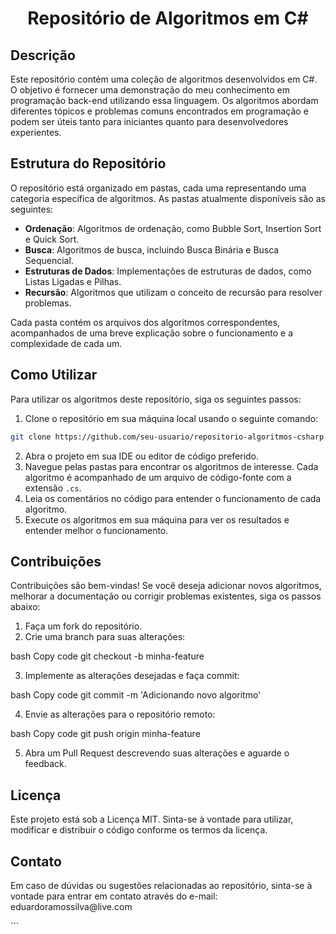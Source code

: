 <h1 align="center">Repositório de Algoritmos em C#</h1>

<h2>Descrição</h2>

<p>
  Este repositório contém uma coleção de algoritmos desenvolvidos em C#. O objetivo é fornecer uma demonstração do meu conhecimento em programação back-end utilizando essa linguagem. Os algoritmos abordam diferentes tópicos e problemas comuns encontrados em programação e podem ser úteis tanto para iniciantes quanto para desenvolvedores experientes.
</p>

<h2>Estrutura do Repositório</h2>

<p>
  O repositório está organizado em pastas, cada uma representando uma categoria específica de algoritmos. As pastas atualmente disponíveis são as seguintes:
</p>

<ul>
  <li><strong>Ordenação</strong>: Algoritmos de ordenação, como Bubble Sort, Insertion Sort e Quick Sort.</li>
  <li><strong>Busca</strong>: Algoritmos de busca, incluindo Busca Binária e Busca Sequencial.</li>
  <li><strong>Estruturas de Dados</strong>: Implementações de estruturas de dados, como Listas Ligadas e Pilhas.</li>
  <li><strong>Recursão</strong>: Algoritmos que utilizam o conceito de recursão para resolver problemas.</li>
</ul>

<p>
  Cada pasta contém os arquivos dos algoritmos correspondentes, acompanhados de uma breve explicação sobre o funcionamento e a complexidade de cada um.
</p>

<h2>Como Utilizar</h2>

<p>
  Para utilizar os algoritmos deste repositório, siga os seguintes passos:
</p>

<ol>
  <li>Clone o repositório em sua máquina local usando o seguinte comando:</li>
</ol>

```bash
git clone https://github.com/seu-usuario/repositorio-algoritmos-csharp.git
````
<ol start="2">
<li>Abra o projeto em sua IDE ou editor de código preferido.</li>
  <li>Navegue pelas pastas para encontrar os algoritmos de interesse. Cada algoritmo é acompanhado de um arquivo de código-fonte com a extensão <code>.cs</code>.</li>
  <li>Leia os comentários no código para entender o funcionamento de cada algoritmo.</li>
  <li>Execute os algoritmos em sua máquina para ver os resultados e entender melhor o funcionamento.</li>
</ol>
<h2>Contribuições</h2>
<p>
  Contribuições são bem-vindas! Se você deseja adicionar novos algoritmos, melhorar a documentação ou corrigir problemas existentes, siga os passos abaixo:
</p>
<ol>
  <li>Faça um fork do repositório.</li>
  <li>Crie uma branch para suas alterações:</li>
</ol>
bash
Copy code
git checkout -b minha-feature
<ol start="3">
  <li>Implemente as alterações desejadas e faça commit:</li>
</ol>
bash
Copy code
git commit -m 'Adicionando novo algoritmo'
<ol start="4">
  <li>Envie as alterações para o repositório remoto:</li>
</ol>
bash
Copy code
git push origin minha-feature
<ol start="5">
  <li>Abra um Pull Request descrevendo suas alterações e aguarde o feedback.</li>
</ol>
<h2>Licença</h2>
<p>
  Este projeto está sob a Licença MIT. Sinta-se à vontade para utilizar, modificar e distribuir o código conforme os termos da licença.
</p>
<h2>Contato</h2>
<p>
  Em caso de dúvidas ou sugestões relacionadas ao repositório, sinta-se à vontade para entrar em contato através do e-mail: eduardoramossilva@live.com
</p>
```
